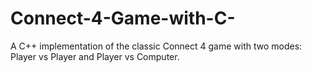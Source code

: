 # Connect-4-Game-with-C-
A C++ implementation of the classic Connect 4 game with two modes: Player vs Player and Player vs Computer.
